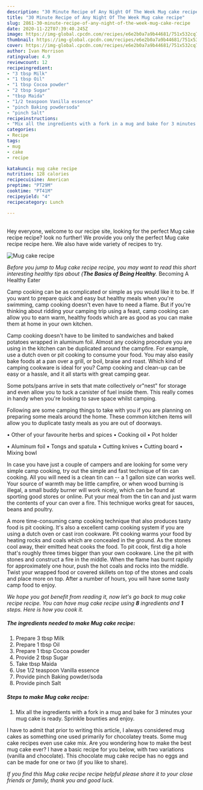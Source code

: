 ```yaml
---
description: "30 Minute Recipe of Any Night Of The Week Mug cake recipe"
title: "30 Minute Recipe of Any Night Of The Week Mug cake recipe"
slug: 2861-30-minute-recipe-of-any-night-of-the-week-mug-cake-recipe
date: 2020-11-22T07:39:40.245Z
image: https://img-global.cpcdn.com/recipes/e6e2b0a7a9b44681/751x532cq70/mug-cake-recipe-recipe-main-photo.jpg
thumbnail: https://img-global.cpcdn.com/recipes/e6e2b0a7a9b44681/751x532cq70/mug-cake-recipe-recipe-main-photo.jpg
cover: https://img-global.cpcdn.com/recipes/e6e2b0a7a9b44681/751x532cq70/mug-cake-recipe-recipe-main-photo.jpg
author: Ivan Morrison
ratingvalue: 4.9
reviewcount: 12
recipeingredient:
- "3 tbsp Milk"
- "1 tbsp Oil"
- "1 tbsp Cocoa powder"
- "2 tbsp Sugar"
- "tbsp Maida"
- "1/2 teaspoon Vanilla essence"
- "pinch Baking powdersoda"
- "pinch Salt"
recipeinstructions:
- "Mix all the ingredients with a fork in a mug and bake for 3 minutes your mug cake is ready. Sprinkle bounties and enjoy."
categories:
- Recipe
tags:
- mug
- cake
- recipe

katakunci: mug cake recipe 
nutrition: 128 calories
recipecuisine: American
preptime: "PT29M"
cooktime: "PT41M"
recipeyield: "4"
recipecategory: Lunch

---
```

<br>
Hey everyone, welcome to our recipe site, looking for the perfect Mug cake recipe recipe? look no further! We provide you only the perfect Mug cake recipe recipe here. We also have wide variety of recipes to try.
<br>


![Mug cake recipe](https://img-global.cpcdn.com/recipes/e6e2b0a7a9b44681/751x532cq70/mug-cake-recipe-recipe-main-photo.jpg)

<i>Before you jump to Mug cake recipe recipe, you may want to read this short interesting healthy tips about {<strong>The Basics of Being Healthy</strong>.</i>
Becoming A Healthy Eater

    
Camp cooking can be as complicated or simple as you would like it to be. If you want to prepare quick and easy but healthy meals when you're swimming, camp cooking doesn't even have to need a flame. But if you're thinking about ridding your camping trip using a feast, camp cooking can allow you to earn warm, healthy foods which are as good as you can make them at home in your own kitchen.

Camp cooking doesn't have to be limited to sandwiches and baked potatoes wrapped in aluminum foil.  Almost any cooking procedure you are using in the kitchen can be duplicated around the campfire. For example, use a dutch oven or pit cooking to consume your food. You may also easily bake foods at a pan over a grill, or boil, braise and roast. Which kind of camping cookware is ideal for you? Camp cooking and clean-up can be easy or a hassle, and it all starts with great camping gear.

Some pots/pans arrive in sets that mate collectively or"nest" for storage and even allow you to tuck a canister of fuel inside them. This really comes in handy when you're looking to save space whilst camping.

Following are some camping things to take with you if you are planning on preparing some meals around the home. These common kitchen items will allow you to duplicate tasty meals as you are out of doorways.


• Other of your favourite herbs and spices
• Cooking oil
• Pot holder

• Aluminum foil
• Tongs and spatula
• Cutting knives
• Cutting board
• Mixing bowl


In case you have just a couple of campers and are looking for some very simple camp cooking, try out the simple and fast technique of tin can cooking. All you will need is a clean tin can -- a 1 gallon size can works well. Your source of warmth may be little campfire, or when wood burning is illegal, a small buddy burner will work nicely, which can be found at sporting good stores or online. Put your meal from the tin can and just warm the contents of your can over a fire.  This technique works great for sauces, beans and poultry.

A more time-consuming camp cooking technique that also produces tasty food is pit cooking.  It's also a excellent camp cooking system if you are using a dutch oven or cast iron cookware. Pit cooking warms your food by heating rocks and coals which are concealed in the ground. As the stones cool away, their emitted heat cooks the food. To pit cook, first dig a hole that's roughly three times bigger than your own cookware. Line the pit with stones and construct a fire in the middle. When the flame has burnt rapidly for approximately one hour, push the hot coals and rocks into the middle. Twist your wrapped food or covered skillets on top of the stones and coals and place more on top. After a number of hours, you will have some tasty camp food to enjoy.


<i>We hope you got benefit from reading it, now let's go back to mug cake recipe recipe. You can have mug cake recipe using <strong>8</strong> ingredients and <strong>1</strong> steps. Here is how you cook it.
</i>

##### The ingredients needed to make Mug cake recipe:

1. Prepare 3 tbsp Milk
1. Prepare 1 tbsp Oil
1. Prepare 1 tbsp Cocoa powder
1. Provide 2 tbsp Sugar
1. Take tbsp Maida
1. Use 1/2 teaspoon Vanilla essence
1. Provide pinch Baking powder/soda
1. Provide pinch Salt


##### Steps to make Mug cake recipe:

1. Mix all the ingredients with a fork in a mug and bake for 3 minutes your mug cake is ready. Sprinkle bounties and enjoy.


I have to admit that prior to writing this article, I always considered mug cakes as something one used primarily for chocolatey treats. Some mug cake recipes even use cake mix. Are you wondering how to make the best mug cake ever? I have a basic recipe for you below, with two variations (vanilla and chocolate). This chocolate mug cake recipe has no eggs and can be made for one or two (if you like to share). 

<i>If you find this Mug cake recipe recipe helpful please share it to your close friends or family, thank you and good luck.</i>
